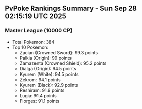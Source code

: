 ## PvPoke Rankings Summary - Sun Sep 28 02:15:19 UTC 2025

### Master League (10000 CP)
- Total Pokemon: 384
- Top 10 Pokemon:
  - Zacian (Crowned Sword): 99.3 points
  - Palkia (Origin): 99 points
  - Zamazenta (Crowned Shield): 95.2 points
  - Dialga (Origin): 94.5 points
  - Kyurem (White): 94.5 points
  - Zekrom: 94.1 points
  - Kyurem (Black): 92.9 points
  - Reshiram: 91.9 points
  - Lugia: 91.4 points
  - Florges: 91.1 points

